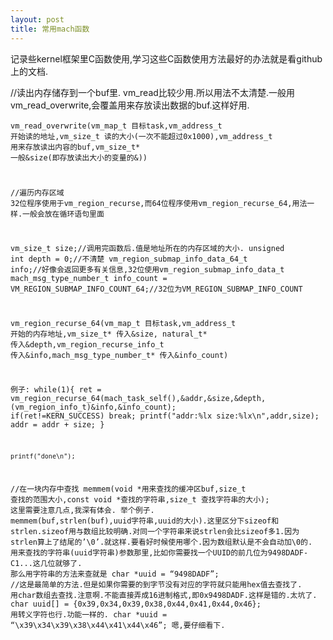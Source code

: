 ```yaml
---
layout: post
title: 常用mach函数
---
```


记录些kernel框架里C函数使用,学习这些C函数使用方法最好的办法就是看github上的文档.

//读出内存储存到一个buf里.
vm_read比较少用.所以用法不太清楚.一般用vm_read_overwrite,会覆盖用来存放读出数据的buf.这样好用.

<code/>vm_read_overwrite(vm_map_t 目标task,vm_address_t 开始读的地址,vm_size_t 读的大小(一次不能超过0x1000),vm_address_t 用来存放读出内容的buf,vm_size_t* 一般&size(即存放读出大小的变量的&))

//遍历内存区域
32位程序使用于vm_region_recurse,而64位程序使用vm_region_recurse_64,用法一样.一般会放在循环语句里面

vm_size_t size;//调用完函数后.值是地址所在的内存区域的大小.
unsigned int depth = 0;//不清楚
vm_region_submap_info_data_64_t info;//好像会返回更多有关信息,32位使用vm_region_submap_info_data_t
mach_msg_type_number_t info_count = VM_REGION_SUBMAP_INFO_COUNT_64;//32位为VM_REGION_SUBMAP_INFO_COUNT

vm_region_recurse_64(vm_map_t 目标task,vm_address_t 开始的内存地址,vm_size_t* 传入&size, natural_t* 传入&depth,vm_region_recurse_info_t 传入&info,mach_msg_type_number_t* 传入&info_count)

例子:
while(1){
        ret = vm_region_recurse_64(mach_task_self(),&addr,&size,&depth,(vm_region_info_t)&info,&info_count);
        if(ret!=KERN_SUCCESS)
            break;
        printf("addr:%lx size:%lx\n",addr,size);
        addr = addr + size;
    }
    
    printf("done\n");

//在一块内存中查找
memmem(void *用来查找的缓冲区buf,size_t 查找的范围大小,const void *查找的字符串,size_t 查找字符串的大小);
这里需要注意几点,我深有体会.
举个例子.
memmem(buf,strlen(buf),uuid字符串,uuid的大小).这里区分下sizeof和strlen.sizeof用与数组比较明确.对同一个字符串来说strlen会比sizeof多1.因为strlen算上了结尾的’\0’.就这样.要看好时候使用哪个.因为数组默认是不会自动加\0的.
用来查找的字符串(uuid字符串)参数那里,比如你需要找一个UUID的前几位为9498DADF-C1...这几位就够了.
那么用字符串的方法来查就是
char *uuid = “9498DADF”; //这是最简单的方法.但是如果你需要的到字节没有对应的字符就只能用hex值去查找了.
用char数组去查找.注意啊.不能直接弄成16进制格式,即0x9498DADF.这样是错的.太坑了.
char uuid[] = {0x39,0x34,0x39,0x38,0x44,0x41,0x44,0x46};
用转义字符也行.功能一样的.
char *uuid = “\x39\x34\x39\x38\x44\x41\x44\x46”;
嗯,要仔细看下.


